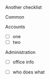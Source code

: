 Another checklist

Common   

Accounts
 - [ ] one
 - [ ] two
 
Administration
 - [ ] office info
 - [ ] who does what
 
 
